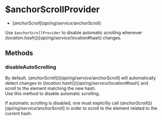



# $anchorScrollProvider


* [$anchorScroll](api/ng/service/$anchorScroll)








Use `$anchorScrollProvider` to disable automatic scrolling whenever
($location.hash())[api/ng/service/$location#hash] changes.







  




## Methods
### disableAutoScrolling
By default, ($anchorScroll())[api/ng/service/$anchorScroll] will automatically detect changes to
($location.hash())[api/ng/service/$location#hash] and scroll to the element matching the new hash.<br />
Use this method to disable automatic scrolling.

If automatic scrolling is disabled, one must explicitly call
($anchorScroll())[api/ng/service/$anchorScroll] in order to scroll to the element related to the
current hash.














